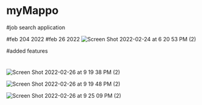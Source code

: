 # myMappo
#job search application

#feb 204 2022
#feb 26 2022
![Screen Shot 2022-02-24 at 6 20 53 PM (2)](https://user-images.githubusercontent.com/69431793/155624715-4f23a319-5660-4782-bafe-6013f44f45b0.png)

#added features
#
![Screen Shot 2022-02-26 at 9 19 38 PM (2)](https://user-images.githubusercontent.com/69431793/155865691-c325b5c4-79ca-41b2-8f9c-3bba041698bd.png)

![Screen Shot 2022-02-26 at 9 19 48 PM (2)](https://user-images.githubusercontent.com/69431793/155865720-6814bef1-2b45-4081-9a73-3b74ebe1d758.png)

![Screen Shot 2022-02-26 at 9 25 09 PM (2)](https://user-images.githubusercontent.com/69431793/155865750-930f0e44-6946-4718-9089-e0203ed0cfbf.png)